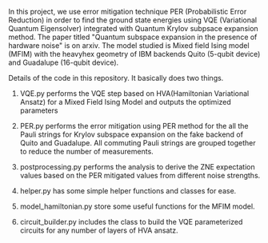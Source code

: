 In this project, we use error mitigation technique PER (Probabilistic Error Reduction) in order to find the ground state energies using VQE (Variational Quantum Eigensolver) integrated with Quantum Krylov subpsace expansion method. The paper titled "Quantum subspace expansion in the presence of hardware noise"  is on arxiv. The model studied is Mixed field Ising model (MFIM) with the heavyhex geometry of IBM backends Quito (5-qubit device) and Guadalupe (16-qubit device).  

Details of the code in this repository. It basically does two things. 
1. VQE.py performs the VQE step based on HVA(Hamiltonian Variational Ansatz) for  a Mixed Field Ising Model and outputs the optimized parameters 
2. PER.py performs the error mitigation using PER method for the all the Pauli strings for Krylov subspace expansion on the fake backend of Quito and Guadalupe. All commuting Pauli strings are grouped together to reduce the number of measurements. 
3. postprocessing.py performs the analysis to derive the ZNE expectation values based on the PER mitigated values from different noise strengths. 

4. helper.py has some simple helper functions and classes for ease. 
5. model_hamiltonian.py store some useful functions for the MFIM model. 
5. circuit_builder.py includes the class to build the VQE parameterized circuits for any number of layers of HVA ansatz. 


